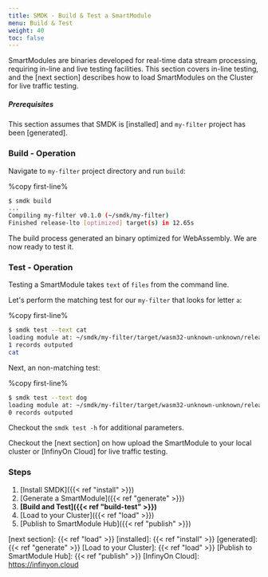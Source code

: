 ```yaml
---
title: SMDK - Build & Test a SmartModule
menu: Build & Test
weight: 40
toc: false
---
```


SmartModules are binaries developed for real-time data stream processing, requiring in-line and live testing facilities. This section covers in-line testing, and the [next section] describes how to load SmartModules on the Cluster for live traffic testing.

##### Prerequisites

This section assumes that SMDK is [installed] and `my-filter` project has been [generated].

### Build - Operation

Navigate to `my-filter` project directory and run `build`:

%copy first-line%
```bash
$ smdk build
...
Compiling my-filter v0.1.0 (~/smdk/my-filter)
Finished release-lto [optimized] target(s) in 12.65s
```

The build process generated an binary optimized for WebAssembly. We are now ready to test it.

### Test - Operation

Testing a SmartModule takes `text` of `files` from the command line. 

Let's perform the matching test for our `my-filter` that looks for letter `a`:

%copy first-line%
```bash
$ smdk test --text cat
loading module at: ~/smdk/my-filter/target/wasm32-unknown-unknown/release-lto/my_filter.wasm
1 records outputed
cat
```

Next, an non-matching test:

%copy first-line%
```bash
$ smdk test --text dog
loading module at: ~/smdk/my-filter/target/wasm32-unknown-unknown/release-lto/my_filter.wasm
0 records outputed
```

Checkout the `smdk test -h` for additional parameters. 

Checkout the [next section] on how upload the SmartModule to your local cluster or [InfinyOn Cloud] for live traffic testing.

### Steps

1. [Install SMDK]({{< ref "install" >}})
2. [Generate a SmartModule]({{< ref "generate" >}})
3. **[Build and Test]({{< ref "build-test" >}})**
4. [Load to your Cluster]({{< ref "load" >}})
5. [Publish to SmartModule Hub]({{< ref "publish" >}})

[next section]: {{< ref "load" >}}
[installed]: {{< ref "install" >}}
[generated]: {{< ref "generate" >}}
[Load to your Cluster]: {{< ref "load" >}}
[Publish to SmartModule Hub]: {{< ref "publish" >}}
[InfinyOn Cloud]: https://infinyon.cloud
